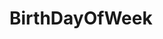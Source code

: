 # BirthDayOfWeek

<a HREF="https://github.com/cueballify/BirthDayOfWeek/blob/master/src/birthdayofweek/Birth-Day%20of%20Week.pdf" alt="View the prject document HERE">
